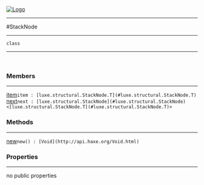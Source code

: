 
[![Logo](../../../images/logo.png)](../../../api/index.html)

---



#StackNode



---

`class`
<span class="meta">

</span>


---

&nbsp;
&nbsp;

<h3>Members</h3> <hr/><span class="member apipage">
            <a name="item"><a class="lift" href="#item">item</a></a><code class="signature apipage">item : [luxe.structural.StackNode.T](#luxe.structural.StackNode.T)</code><br/></span>
        <span class="small_desc_flat"></span><span class="member apipage">
            <a name="next"><a class="lift" href="#next">next</a></a><code class="signature apipage">next : [luxe.structural.StackNode](#luxe.structural.StackNode)&lt;[luxe.structural.StackNode.T](#luxe.structural.StackNode.T)&gt;</code><br/></span>
        <span class="small_desc_flat"></span>

<h3>Methods</h3> <hr/><span class="method apipage">
            <a name="new"><a class="lift" href="#new">new</a></a><code class="signature apipage">new() : [Void](http://api.haxe.org/Void.html)</code><br/><span class="small_desc_flat"></span>
        </span>
    

<h3>Properties</h3> <hr/>no public properties

&nbsp;
&nbsp;
&nbsp;